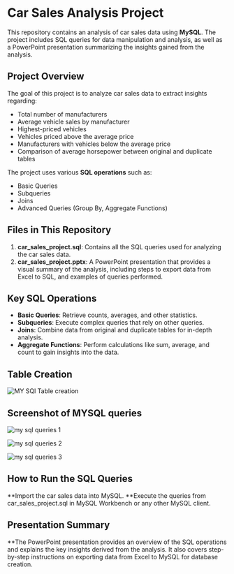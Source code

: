 # Car Sales Analysis Project

This repository contains an analysis of car sales data using **MySQL**. The project includes SQL queries for data manipulation and analysis, as well as a PowerPoint presentation summarizing the insights gained from the analysis.

## Project Overview

The goal of this project is to analyze car sales data to extract insights regarding:
- Total number of manufacturers
- Average vehicle sales by manufacturer
- Highest-priced vehicles
- Vehicles priced above the average price
- Manufacturers with vehicles below the average price
- Comparison of average horsepower between original and duplicate tables

The project uses various **SQL operations** such as:
- Basic Queries
- Subqueries
- Joins
- Advanced Queries (Group By, Aggregate Functions)

  
## Files in This Repository

1. **car_sales_project.sql**: Contains all the SQL queries used for analyzing the car sales data.
2. **car_sales_project.pptx**: A PowerPoint presentation that provides a visual summary of the analysis, including steps to export data from Excel to SQL, and examples of queries performed.

## Key SQL Operations

- **Basic Queries**: Retrieve counts, averages, and other statistics.
- **Subqueries**: Execute complex queries that rely on other queries.
- **Joins**: Combine data from original and duplicate tables for in-depth analysis.
- **Aggregate Functions**: Perform calculations like sum, average, and count to gain insights into the data.

## Table Creation

![MY SQl Table creation](https://github.com/user-attachments/assets/ccab7ce5-5a87-499c-b4b8-53faa56610ad)


## Screenshot of MYSQL queries

![my sql queries 1](https://github.com/user-attachments/assets/7f6d2d81-0ada-4526-bc3c-eb4a7832da0c)

![my sql queries 2](https://github.com/user-attachments/assets/313b23de-d79f-4505-b0fe-330545766a7b)

![my sql queries 3](https://github.com/user-attachments/assets/60cd5b78-f21a-42f5-8224-3ec3f113286c)

## How to Run the SQL Queries

**Import the car sales data into MySQL.
**Execute the queries from car_sales_project.sql in MySQL Workbench or any other MySQL client.

## Presentation Summary

**The PowerPoint presentation provides an overview of the SQL operations and explains the key insights derived from the analysis. It also covers step-by-step instructions on exporting data from Excel to MySQL for database creation.

